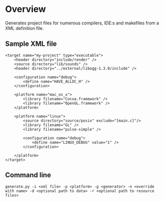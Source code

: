 Overview
========

Generates project files for numerous compilers, IDE:s and makefiles from a XML definition file.

Sample XML file
---------------

	<target name="my-project" type="executable">
		<header directory="include/render" />
		<source directory="lib/sounds" />
		<header directory="../external/libogg-1.3.0/include" />

		<configuration name="debug">
			<define name="HAVE_ALLOC_H" />
		</configuration>

		<platform name="mac_os_x">
			<library filename="Cocoa.framework" />
			<library filename="OpenGL.framework" />
		</platform>

		<platform name="linux">
			<source directory="source/posix" exclude="[main.c]"/>
			<library filename="GL" />
			<library filename="pulse-simple" />

			<configuration name="debug">
				<define name="LINUX_DEBUG" value="1" />
			</configuration>

		</platform>
	</target>

Command line
------------

	generate.py -i <xml file> -p <platform> -g <generator> -n <override with name> -d <optional path to data> -r <optional path to resource files>
